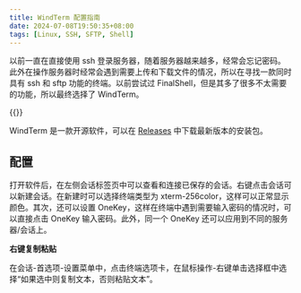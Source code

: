 ```yaml
---
title: WindTerm 配置指南
date: 2024-07-08T19:50:35+08:00
tags: [Linux, SSH, SFTP, Shell]
---
```


以前一直在直接使用 ssh 登录服务器，随着服务器越来越多，经常会忘记密码。此外在操作服务器时经常会遇到需要上传和下载文件的情况，所以在寻找一款同时具有 ssh 和 sftp 功能的终端。以前尝试过 FinalShell，但是其多了很多不太需要的功能，所以最终选择了 WindTerm。

{{<github repo="kingToolbox/WindTerm">}}

WindTerm 是一款开源软件，可以在 [Releases](https://github.com/kingToolbox/WindTerm/releases) 中下载最新版本的安装包。

## 配置

打开软件后，在左侧会话标签页中可以查看和连接已保存的会话。右键点击会话可以新建会话。在新建时可以选择终端类型为 xterm-256color，这样可以正常显示颜色。其次，还可以设置 OneKey，这样在终端中遇到需要输入密码的情况时，可以直接点击 OneKey 输入密码。此外，同一个 OneKey 还可以应用到不同的服务器/会话上。

**右键复制粘贴**

在会话-首选项-设置菜单中，点击终端选项卡，在鼠标操作-右键单击选择框中选择“如果选中则复制文本，否则粘贴文本”。
